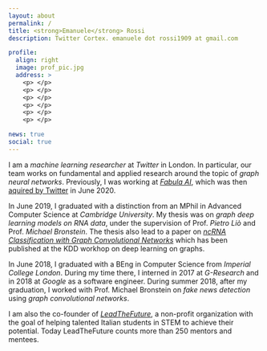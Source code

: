 ```yaml
---
layout: about
permalink: /
title: <strong>Emanuele</strong> Rossi
description: Twitter Cortex. emanuele dot rossi1909 at gmail.com

profile:
  align: right
  image: prof_pic.jpg
  address: >
    <p> </p>
    <p> </p>
    <p> </p>
    <p> </p>
    <p> </p>
    <p> </p>

news: true
social: true
---
```


I am a *machine learning researcher* at *Twitter* in London. In particular, our team works on fundamental and applied research around the topic of *graph neural networks*. Previously, I was working at [*Fabula AI*](https://fabula.ai/), which was then [aquired by Twitter](https://techcrunch.com/2019/06/03/twitter-bags-deep-learning-talent-behind-london-startup-fabula-ai/) in June 2020.

In June 2019, I graduated with a distinction from an MPhil in Advanced Computer Science at *Cambridge University*. My thesis was on *graph deep learning models on RNA data*, under the supervision of Prof. *Pietro Liò* and Prof. *Michael Bronstein*. The thesis also lead to a paper on [*ncRNA Classification with Graph Convolutional Networks*](https://arxiv.org/abs/1905.06515) which has been published at the KDD workhop on deep learning on graphs. 

In June 2018, I graduated with a BEng in Computer Science from *Imperial College London*. During my time there, I interned in 2017 at *G-Research* and in 2018 at *Google* as a software engineer. During summer 2018, after my graduation, I worked with Prof. Michael Bronstein on *fake news detection* using *graph convolutional networks*.

I am also the co-founder of [*LeadTheFuture*](https://leadthefuture.tech/), a non-profit organization with the goal of helping talented Italian students in STEM to achieve their potential. Today LeadTheFuture counts more than 250 mentors and mentees.